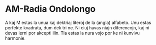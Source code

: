 # AM-Radia Ondolongo

A kaj M estas la unua kaj dektriaj literoj de la (angla) alfabeto. Unu estas
perfekte kvadrata, dum dek tri ne. Ni ciuj havas niajn diferencojn, kaj ni devas
lerni por akcepti ilin. Tia estas la nura vojo por ke ni kunvivu harmonie.
